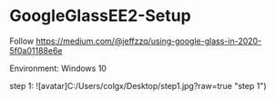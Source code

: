 # GoogleGlassEE2-Setup

Follow https://medium.com/@jeffzzq/using-google-glass-in-2020-5f0a01188e6e

Environment: Windows 10

step 1:
![avatar]C:/Users/colgx/Desktop/step1.jpg?raw=true "step 1")

